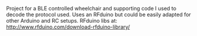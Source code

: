 Project for a BLE controlled wheelchair and supporting code I used to decode the protocol used. Uses an RFduino but could be easily adapted for other Arduino and RC setups.
RFduino libs at: http://www.rfduino.com/download-rfduino-library/
